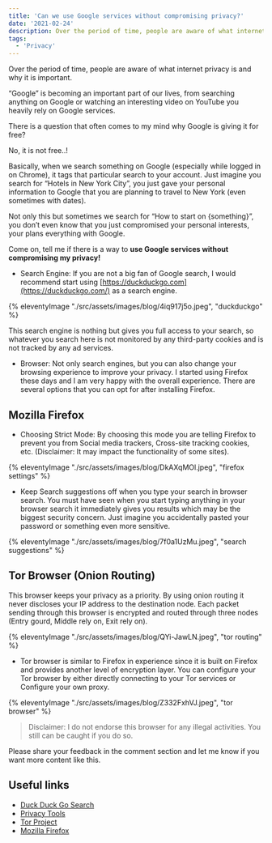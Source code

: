 ```yaml
---
title: 'Can we use Google services without compromising privacy?'
date: '2021-02-24'
description: Over the period of time, people are aware of what internet privacy is and why it is important.
tags:
  - 'Privacy'
---
```


Over the period of time, people are aware of what internet privacy is and why it is important.

“Google” is becoming an important part of our lives, from searching anything on Google or watching an interesting video on YouTube you heavily rely on Google services.

There is a question that often comes to my mind why Google is giving it for free?

No, it is not free..!

Basically, when we search something on Google (especially while logged in on Chrome), it tags that particular search to your account. Just imagine you search for “Hotels in New York City”, you just gave your personal information to Google that you are planning to travel to New York (even sometimes with dates).

Not only this but sometimes we search for “How to start on {something}”, you don’t even know that you just compromised your personal interests, your plans everything with Google.

Come on, tell me if there is a way to **use Google services without compromising my privacy!**

- Search Engine: If you are not a big fan of Google search, I would recommend start using [https://duckduckgo.com](https://duckduckgo.com/) as a search engine.

{% eleventyImage "./src/assets/images/blog/4iq917j5o.jpeg", "duckduckgo" %}

[](https://www.gsin.in/static/9bb9e4b646dcfd7e6e03235bb5f4c0d2/07f3a/4iq917j5o.jpg)

This search engine is nothing but gives you full access to your search, so whatever you search here is not monitored by any third-party cookies and is not tracked by any ad services.

- Browser: Not only search engines, but you can also change your browsing experience to improve your privacy. I started using Firefox these days and I am very happy with the overall experience. There are several options that you can opt for after installing Firefox.

## Mozilla Firefox

- Choosing Strict Mode: By choosing this mode you are telling Firefox to prevent you from Social media trackers, Cross-site tracking cookies, etc. (Disclaimer: It may impact the functionality of some sites).

{% eleventyImage "./src/assets/images/blog/DkAXqMOl.jpeg", "firefox settings" %}

[](https://www.gsin.in/static/f7c4fe5e8382dad5129c979a1681ebc2/07f3a/DkAXqMOl.jpg)

- Keep Search suggestions off when you type your search in browser search. You must have seen when you start typing anything in your browser search it immediately gives you results which may be the biggest security concern. Just imagine you accidentally pasted your password or something even more sensitive.

{% eleventyImage "./src/assets/images/blog/7f0a1UzMu.jpeg", "search suggestions" %}

[](https://www.gsin.in/static/a2b4935d47cad7c1dfae870d18b3a5de/51891/7f0a1UzMu.jpg)

## Tor Browser (Onion Routing)

This browser keeps your privacy as a priority. By using onion routing it never discloses your IP address to the destination node. Each packet sending through this browser is encrypted and routed through three nodes (Entry gourd, Middle rely on, Exit rely on).

{% eleventyImage "./src/assets/images/blog/QYi-JawLN.jpeg", "tor routing" %}

[](https://www.gsin.in/static/206af35dc8b8f73eef854696056136b8/41099/QYi-JawLN.jpg)

- Tor browser is similar to Firefox in experience since it is built on Firefox and provides another level of encryption layer. You can configure your Tor browser by either directly connecting to your Tor services or Configure your own proxy.

{% eleventyImage "./src/assets/images/blog/Z332FxhVJ.jpeg", "tor browser" %}

[](https://www.gsin.in/static/5f40555e994d13271c1c99861426dc42/07f3a/Z332FxhVJ.jpg)

> Disclaimer: I do not endorse this browser for any illegal activities. You still can be caught if you do so.

Please share your feedback in the comment section and let me know if you want more content like this.

## Useful links

- [Duck Duck Go Search](https://duckduckgo.com/)
- [Privacy Tools](https://privacytools.io/)
- [Tor Project](https://www.torproject.org/)
- [Mozilla Firefox](https://www.mozilla.org/en-US/firefox/)
